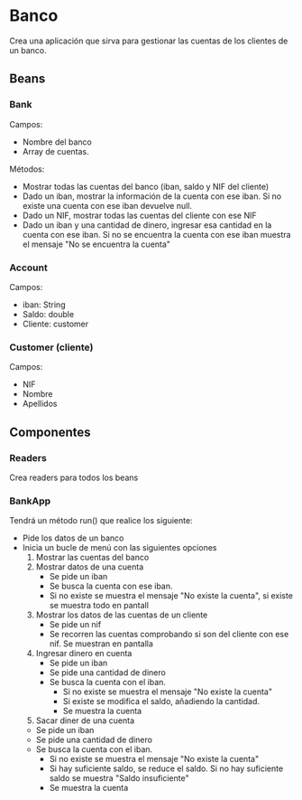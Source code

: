 # Banco 

Crea una aplicación que sirva para gestionar las cuentas de los clientes de un banco. 

## Beans

### Bank

Campos:
- Nombre del banco
- Array de cuentas.

Métodos:
- Mostrar todas las cuentas del banco (iban, saldo y NIF del cliente)
- Dado un iban, mostrar la información de la cuenta con ese iban. Si no existe una cuenta con ese iban devuelve null.
- Dado un NIF, mostrar todas las cuentas del cliente con ese NIF 
- Dado un iban y una cantidad de dinero, ingresar esa cantidad en la cuenta con ese iban. Si no se encuentra la cuenta con ese iban muestra el mensaje "No se encuentra la cuenta"

### Account

Campos:
- iban: String
- Saldo: double
- Cliente: customer

### Customer (cliente)

Campos:
- NIF
- Nombre
- Apellidos

## Componentes

### Readers

Crea readers para todos los beans

### BankApp

Tendrá un método run() que realice los siguiente:
- Pide los datos de un banco
- Inicia un bucle de menú con las siguientes opciones
  1. Mostrar las cuentas del banco
  2. Mostrar datos de una cuenta
     - Se pide un iban
     - Se busca la cuenta con ese iban.
     - Si no existe se muestra el mensaje "No existe la cuenta", si existe se muestra todo en pantall
  3. Mostrar los datos de las cuentas de un cliente
     - Se pide un nif
     - Se recorren las cuentas comprobando si son del cliente con ese nif. Se muestran en pantalla
  4. Ingresar dinero en cuenta
     - Se pide un iban
     - Se pide una cantidad de dinero
     - Se busca la cuenta con el iban. 
       - Si no existe se muestra el mensaje "No existe la cuenta"
       - Si existe se modifica el saldo, añadiendo la cantidad. 
       - Se muestra la cuenta
  5. Sacar diner de una cuenta
    - Se pide un iban
    - Se pide una cantidad de dinero
    - Se busca la cuenta con el iban.
        - Si no existe se muestra el mensaje "No existe la cuenta"
        - Si hay suficiente saldo, se reduce el saldo. Si no hay suficiente saldo se muestra "Saldo insuficiente"
        - Se muestra la cuenta

